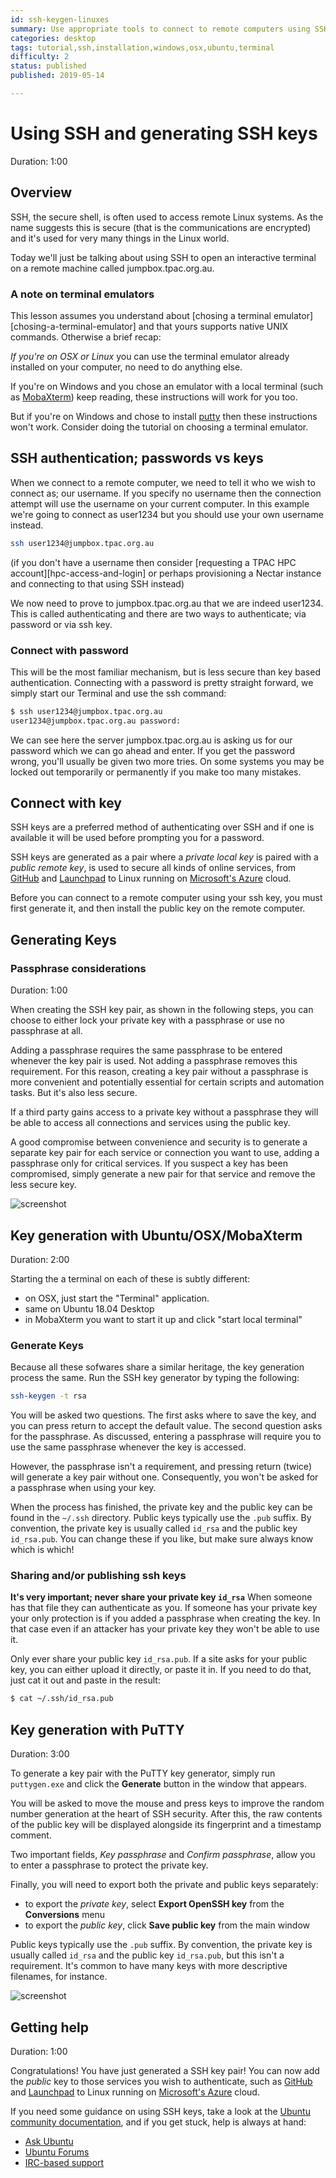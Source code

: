 ```yaml
---
id: ssh-keygen-linuxes
summary: Use appropriate tools to connect to remote computers using SSH.  Generate SSH keys and install SSH keys for better security.
categories: desktop
tags: tutorial,ssh,installation,windows,osx,ubuntu,terminal
difficulty: 2
status: published
published: 2019-05-14

---
```


# Using SSH and generating SSH keys
Duration: 1:00

## Overview

SSH, the secure shell, is often used to access remote Linux systems.  As the name suggests this is secure (that is the communications are encrypted) and it's used for very many things in the Linux world.  

Today we'll just be talking about using SSH to open an interactive terminal on a remote machine called jumpbox.tpac.org.au.

### A note on terminal emulators

This lesson assumes you understand about [chosing a terminal emulator][chosing-a-terminal-emulator] and that yours supports native UNIX commands.  Otherwise a brief recap:

*If you're on OSX or Linux* you can use the terminal emulator already installed on your computer, no need to do anything else.

If you're on Windows and you chose an emulator with a local terminal (such as [MobaXterm][mobaxterm]) keep reading, these instructions will work for you too.

But if you're on Windows and chose to install [putty][putty] then these instructions won't work.  Consider doing the tutorial on choosing a terminal emulator.

## SSH authentication; passwords vs keys

When we connect to a remote computer, we need to tell it who we wish to connect as; our username.  If you specify no username then the connection attempt will use the username on your current computer.  In this example we're going to connect as user1234 but you should use your own username instead.

```bash
ssh user1234@jumpbox.tpac.org.au
```

(if you don't have a username then consider [requesting a TPAC HPC account][hpc-access-and-login] or perhaps provisioning a Nectar instance and connecting to that using SSH instead)

We now need to prove to jumpbox.tpac.org.au that we are indeed user1234.  This is called authenticating and there are two ways to authenticate; via password or via ssh key.

### Connect with password

This will be the most familiar mechanism, but is less secure than key based authentication.  Connecting with a password is pretty straight forward, we simply start our Terminal and use the ssh command:

```bash
$ ssh user1234@jumpbox.tpac.org.au
user1234@jumpbox.tpac.org.au password:
```

We can see here the server jumpbox.tpac.org.au is asking us for our password which we can go ahead and enter.  If you get the password wrong, you'll usually be given two more tries.  On some systems you may be locked out temporarily or permanently if you make too many mistakes.

## Connect with key

SSH keys are a preferred method of authenticating over SSH and if one is available it will be used before prompting you for a password.

SSH keys are generated as a pair where a *private local key* is paired with a *public remote key*, is used to secure all kinds of online services, from [GitHub][github] and [Launchpad][launchpad] to Linux running on [Microsoft's Azure][azure] cloud.

Before you can connect to a remote computer using your ssh key, you must first generate it, and then install the public key on the remote computer.

## Generating Keys

### Passphrase considerations
Duration: 1:00

When creating the SSH key pair, as shown in the following steps, you can choose to either lock your private key with a passphrase or use no passphrase at all.

Adding a passphrase requires the same passphrase to be entered whenever the key pair is used. Not adding a passphrase removes this requirement. For this reason, creating a key pair without a passphrase is more convenient and potentially essential for certain scripts and automation tasks. But it's also less secure.

If a third party gains access to a private key without a passphrase they will be able to access all connections and services using the public key.

A good compromise between convenience and security is to generate a separate key pair for each service or connection you want to use, adding a passphrase only for critical services. If you suspect a key has been compromised, simply generate a new pair for that service and remove the less secure key.

![screenshot](https://assets.ubuntu.com/v1/53c41ab4-windows_ubuntu_keygen.png)

## Key generation with Ubuntu/OSX/MobaXterm
Duration: 2:00

Starting the a terminal on each of these is subtly different:

- on OSX, just start the "Terminal" application.
- same on Ubuntu 18.04 Desktop
- in MobaXterm you want to start it up and click "start local terminal"

### Generate Keys

Because all these sofwares share a similar heritage, the key generation process the same. Run the SSH key generator by typing the following:

```bash
ssh-keygen -t rsa
```

You will be asked two questions. The first asks where to save the key, and you can press return to accept the default value. The second question asks for the passphrase. As discussed, entering a passphrase will require you to use the same passphrase whenever the key is accessed.

However, the passphrase isn't a requirement, and pressing return (twice) will generate a key pair without one. Consequently, you won't be asked for a passphrase when using your key.

When the process has finished, the private key and the public key can be found in the `~/.ssh` directory.  Public keys typically use the `.pub` suffix. By convention, the private key is usually called `id_rsa` and the public key `id_rsa.pub`.  You can change these if you like, but make sure always know which is which!

### Sharing and/or publishing ssh keys
**It's very important; never share your private key `id_rsa`**  When someone has that file they can authenticate as you.  If someone has your private key your only protection is if you added a passphrase when creating the key.  In that case even if an attacker has your private key they won't be able to use it.

Only ever share your public key `id_rsa.pub`.  If a site asks for your public key, you can either upload it directly, or paste it in.  If you need to do that, just cat it out and paste in the result:
```bash
$ cat ~/.ssh/id_rsa.pub
```

## Key generation with PuTTY
Duration: 3:00

To generate a key pair with the PuTTY key generator, simply run `puttygen.exe` and click the **Generate** button in the window that appears.

You will be asked to move the mouse and press keys to improve the random number generation at the heart of SSH security. After this, the raw contents of the public key will be displayed alongside its fingerprint and a timestamp comment.

Two important fields, *Key passphrase* and *Confirm passphrase*, allow you to enter a passphrase to protect the private key.

Finally, you will need to export both the private and public keys separately:

- to export the *private key*, select **Export OpenSSH key** from the **Conversions** menu
- to export the *public key*, click **Save public key** from the main window

Public keys typically use the `.pub` suffix. By convention, the private key is usually called `id_rsa` and the public key `id_rsa.pub`, but this isn't a requirement. It's common to have many keys with more descriptive filenames, for instance.

![screenshot](https://assets.ubuntu.com/v1/399589eb-windows_keygen_putty_export.png)


## Getting help
Duration: 1:00

Congratulations! You have just generated a SSH key pair! You can now add the *public* key to those services you wish to authenticate, such as [GitHub][github] and [Launchpad][launchpad] to Linux running on [Microsoft's Azure][azure] cloud.

If you need some guidance on using SSH keys, take a look at the [Ubuntu community documentation][commdocs], and if you get stuck, help is always at hand:

* [Ask Ubuntu][askubuntu]
* [Ubuntu Forums][forums]
* [IRC-based support][ubuntuirc]

<!-- LINKS -->
[commdocs]: https://help.ubuntu.com/community/SSH/OpenSSH/Keys
[msubuntu]: https://www.microsoft.com/en-us/store/p/ubuntu/9nblggh4msv6
[getstartedcli]: https://help.ubuntu.com/community/UsingTheTerminal
[github]: https://help.github.com/categories/authenticating-to-github/
[launchpad]: https://help.launchpad.net/YourAccount/CreatingAnSSHKeyPair
[azure]: https://docs.microsoft.com/en-us/azure/virtual-machines/linux/ssh-from-windows
[ubuntuonwin]: https://www.microsoft.com/en-us/store/p/ubuntu/9nblggh4msv6
[ubuntuonwintut]: https://tutorials.ubuntu.com/tutorial/tutorial-ubuntu-on-windows
[putty]: http://www.putty.org/
[mobaxterm]: https://mobaxterm.mobatek.net/download.html
[askubuntu]: https://askubuntu.com/
[forums]: https://ubuntuforums.org/
[ubuntuirc]: https://wiki.ubuntu.com/IRC/ChannelList

